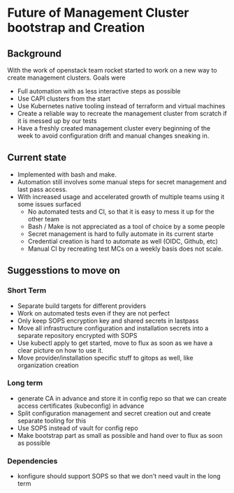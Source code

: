 # Future of Management Cluster bootstrap and Creation


## Background

With the work of openstack team rocket started to work on a new way to create
management clusters. Goals were
- Full automation with as less interactive steps as possible
- Use CAPI clusters from the start
- Use Kubernetes native tooling instead of terraform and virtual machines
- Create a reliable way to recreate the management cluster from scratch if it
  is messed up by our tests
- Have a freshly created management cluster every beginning of the week to avoid
  configuration drift and manual changes sneaking in.

## Current state

- Implemented with bash and make.
- Automation still involves some manual steps for secret management and
  last pass access.
- With increased usage and accelerated growth of multiple teams using it some
  issues surfaced
  - No automated tests and CI, so that it is easy to mess it up for the other
    team
  - Bash / Make is not appreciated as a tool of choice by a some people
  - Secret management is hard to fully automate in its current starte
  - Credential creation is hard to automate as well (OIDC, Github, etc)
  - Manual CI by recreating test MCs on a weekly basis does not scale.

## Suggesstions to move on

### Short Term

- Separate build targets for different providers
- Work on automated tests even if they are not perfect
- Only keep SOPS encryption key and shared secrets in lastpass
- Move all infrastructure configuration and installation secrets into a separate
  repository encrypted with SOPS
- Use kubectl apply to get started, move to flux as soon as we have a clear picture
  on how to use it.  
- Move provider/installation specific stuff to gitops as well, like
  organization creation


### Long term

- generate CA in advance and store it in config repo so that we can create
  access certificates (kubeconfig) in advance
- Split configuration management and secret creation out and create separate
  tooling for this
- Use SOPS instead of vault for config repo
- Make bootstrap part as small as possible and hand over to flux as soon as
  possible

### Dependencies

- konfigure should support SOPS so that we don't need vault in the long term
